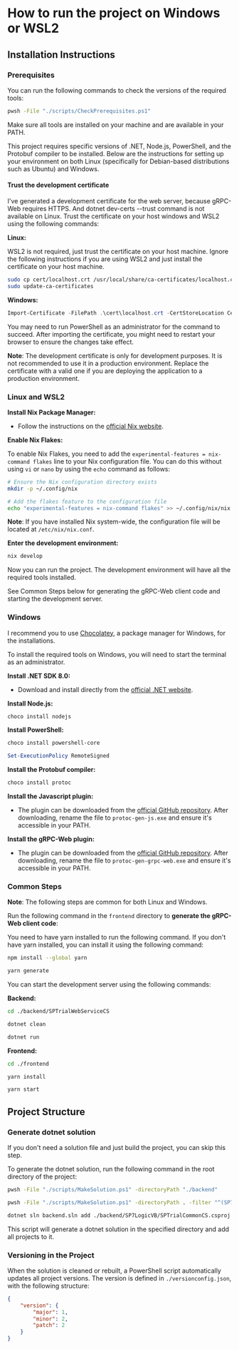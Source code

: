 # How to run the project on Windows or WSL2

## Installation Instructions

### Prerequisites

You can run the following commands to check the versions of the required tools:

```bash
pwsh -File "./scripts/CheckPrerequisites.ps1"
```

Make sure all tools are installed on your machine and are available in your PATH.

This project requires specific versions of .NET, Node.js, PowerShell, and the Protobuf compiler to be installed. Below are the instructions for setting up your environment on both Linux (specifically for Debian-based distributions such as Ubuntu) and Windows.

#### Trust the development certificate

I've generated a development certificate for the web server, because gRPC-Web requires HTTPS. And dotnet dev-certs --trust command is not available on Linux.
Trust the certificate on your host windows and WSL2 using the following commands:

**Linux:**

WSL2 is not required, just trust the certificate on your host machine. Ignore the following instructions if you are using WSL2 and just install the certificate on your host machine.

```bash
sudo cp cert/localhost.crt /usr/local/share/ca-certificates/localhost.crt
sudo update-ca-certificates
```

**Windows:**

```powershell
Import-Certificate -FilePath .\cert\localhost.crt -CertStoreLocation Cert:\LocalMachine\Root
```

You may need to run PowerShell as an administrator for the command to succeed. After importing the certificate, you might need to restart your browser to ensure the changes take effect.

**Note**: The development certificate is only for development purposes. It is not recommended to use it in a production environment.
Replace the certificate with a valid one if you are deploying the application to a production environment.

### Linux and WSL2

**Install Nix Package Manager:**

-   Follow the instructions on the [official Nix website](https://nixos.org/download.html).

**Enable Nix Flakes:**

To enable Nix Flakes, you need to add the `experimental-features = nix-command flakes` line to your Nix configuration file. You can do this without using `vi` or `nano` by using the `echo` command as follows:

```bash
# Ensure the Nix configuration directory exists
mkdir -p ~/.config/nix

# Add the flakes feature to the configuration file
echo "experimental-features = nix-command flakes" >> ~/.config/nix/nix.conf
```

**Note**: If you have installed Nix system-wide, the configuration file will be located at `/etc/nix/nix.conf`.

**Enter the development environment:**

```bash
nix develop
```

Now you can run the project. The development environment will have all the required tools installed.

See Common Steps below for generating the gRPC-Web client code and starting the development server.

### Windows

I recommend you to use [Chocolatey](https://chocolatey.org/install#individual), a package manager for Windows, for the installations.

To install the required tools on Windows, you will need to start the terminal as an administrator.

**Install .NET SDK 8.0:**

-   Download and install directly from the [official .NET website](https://dotnet.microsoft.com/download/dotnet/8.0).

**Install Node.js:**

```powershell
choco install nodejs
```

**Install PowerShell:**

```powershell
choco install powershell-core

Set-ExecutionPolicy RemoteSigned
```

**Install the Protobuf compiler:**

```powershell
choco install protoc
```

**Install the Javascript plugin:**

-   The plugin can be downloaded from the [official GitHub repository](https://github.com/protocolbuffers/protobuf-javascript/releases). After downloading, rename the file to `protoc-gen-js.exe` and ensure it's accessible in your PATH.

**Install the gRPC-Web plugin:**

-   The plugin can be downloaded from the [official GitHub repository](https://github.com/grpc/grpc-web/releases). After downloading, rename the file to `protoc-gen-grpc-web.exe` and ensure it's accessible in your PATH.

### Common Steps

**Note**: The following steps are common for both Linux and Windows.

Run the following command in the `frontend` directory to **generate the gRPC-Web client code**:

You need to have yarn installed to run the following command. If you don't have yarn installed, you can install it using the following command:

```bash
npm install --global yarn

yarn generate
```

You can start the development server using the following commands:

**Backend:**

```bash
cd ./backend/SPTrialWebServiceCS

dotnet clean

dotnet run
```

**Frontend:**

```bash
cd ./frontend

yarn install

yarn start
```

## Project Structure

### Generate dotnet solution

If you don't need a solution file and just build the project, you can skip this step.

To generate the dotnet solution, run the following command in the root directory of the project:

```bash
pwsh -File "./scripts/MakeSolution.ps1" -directoryPath "./backend"

pwsh -File "./scripts/MakeSolution.ps1" -directoryPath . -filter "^(SP7).*(\.csproj)$"

dotnet sln backend.sln add ./backend/SP7LogicVB/SPTrialCommonCS.csproj
```

This script will generate a dotnet solution in the specified directory and add all projects to it.

### Versioning in the Project

When the solution is cleaned or rebuilt, a PowerShell script automatically updates all project versions. The version is defined in `./versionconfig.json`, with the following structure:

```json
{
    "version": {
        "major": 1,
        "minor": 2,
        "patch": 2
    }
}
```
